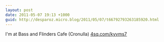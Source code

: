 ```yaml
---
layout: post
date: 2011-05-07 19:13 +1000
guid: http://desparoz.micro.blog/2011/05/07/t66792793263185920.html
---
```

I'm at Bass and Flinders Cafe (Cronulla) [4sq.com/kyvms7](http://4sq.com/kyvms7)
